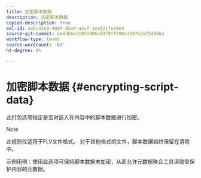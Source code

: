 ```yaml
---
title: 加密脚本数据
description: 加密脚本数据
copied-description: true
exl-id: aa5c43e0-400f-45a9-aecf-1ea421fe44e4
source-git-commit: be43bbbd1051886c8979ff590a3197b2a7249b6a
workflow-type: tm+mt
source-wordcount: '67'
ht-degree: 0%

---
```


# 加密脚本数据 {#encrypting-script-data}

此打包选项指定是否对嵌入在内容中的脚本数据进行加密。

>[!NOTE]
>
>此规则仅适用于FLV文件格式。 对于其他格式的文件，脚本数据始终保留在清除中。

示例用例：使用此选项可保持脚本数据未加密，从而允许元数据聚合工具读取受保护内容的元数据。
